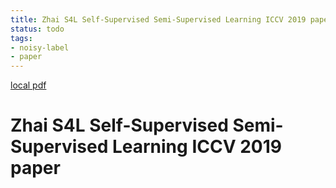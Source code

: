 ```yaml
---
title: Zhai S4L Self-Supervised Semi-Supervised Learning ICCV 2019 paper
status: todo
tags:
- noisy-label
- paper
---
```


[local pdf](../../../pdfs/Zhai_S4L_Self-Supervised_Semi-Supervised_Learning_ICCV_2019_paper.pdf)

# Zhai S4L Self-Supervised Semi-Supervised Learning ICCV 2019 paper
